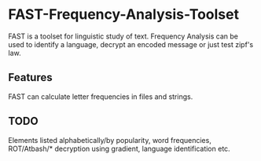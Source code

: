 # FAST-Frequency-Analysis-Toolset
FAST is a toolset for linguistic study of text. Frequency Analysis can be used to identify a language, decrypt an encoded message or just test zipf's law.

## Features
FAST can calculate letter frequencies in files and strings.

## TODO
Elements listed alphabetically/by popularity, word frequencies, ROT/Atbash/* decryption using gradient, language identification etc.
